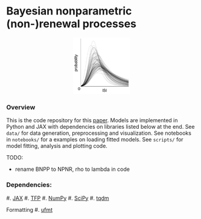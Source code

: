 # Bayesian nonparametric (non-)renewal processes

<p align="center">
<img src="./media/logo.png" width="150"/> 
</p>

### Overview

This is the code repository for this [paper]().
Models are implemented in Python and JAX with dependencies on libraries listed below at the end.
See `data/` for data generation, preprocessing and visualization.
See notebooks in `notebooks/` for a examples on loading fitted models.
See `scripts/` for model fitting, analysis and plotting code.





TODO:
- rename BNPP to NPNR, rho to lambda in code





### Dependencies:
#. [JAX](https://jax.readthedocs.io/en/latest/#)
#. [TFP](https://www.tensorflow.org/probability)
#. [NumPy](https://numpy.org/)
#. [SciPy](https://scipy.org/)
#. [tqdm](https://github.com/tqdm/tqdm)

Formatting
#. [ufmt](https://pypi.org/project/ufmt/)